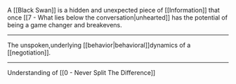 A [[Black Swan]] is a hidden and unexpected piece of [[Information]] that once [[7 - What lies below the conversation|unhearted]] has the potential of being a game changer and breakevens.

---

The unspoken,underlying [[behavior|behavioral]]dynamics of a [[negotiation]].

---

Understanding of [[0 - Never Split The Difference]]